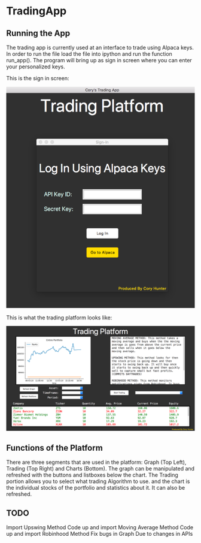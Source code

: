 # TradingApp

## Running the App
The trading app is currently used at an interface to trade using Alpaca keys. In order
to run the file load the file into ipython and run the function run_app(). The program
will bring up as sign in screen where you can enter your personalized keys.

This is the sign in screen:

![Sign In](/README_IMG/sign_in.png)


This is what the trading platform looks like:


![Sign In](/README_IMG/Platform.png)

## Functions of the Platform
There are three segments that are used in the platform: Graph (Top Left), Trading (Top Right)
and Charts (Bottom). The graph can be manipulated and refreshed with the buttons and listboxes
below the chart. The Trading portion allows you to select what trading Algorithm to use.
and the chart is the individual stocks of the portfolio and statistics about it. It can also 
be refreshed.

## TODO
Import Upswing Method
Code up and import Moving Average Method
Code up and import Robinhood Method
Fix bugs in Graph Due to changes in APIs

